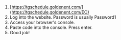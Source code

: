 1. [https://tgschedule.goldenent.com/](https://tgschedule.goldenent.com/EO)<br>
2. Log into the website. Password is usually Password1<br>
3. Access your browser's console.<br>
4. Paste code into the console. Press enter.<br>
5. Good job! 

